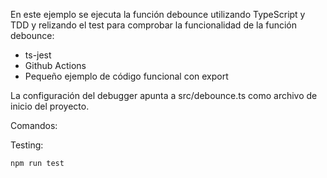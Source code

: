 En este ejemplo se ejecuta la función debounce utilizando TypeScript y TDD
y relizando el test para comprobar la funcionalidad de la función debounce:

- ts-jest
- Github Actions
- Pequeño ejemplo de código funcional con export

La configuración del debugger apunta a src/debounce.ts como archivo de inicio del proyecto.

Comandos:

Testing:

```sh
npm run test
```
